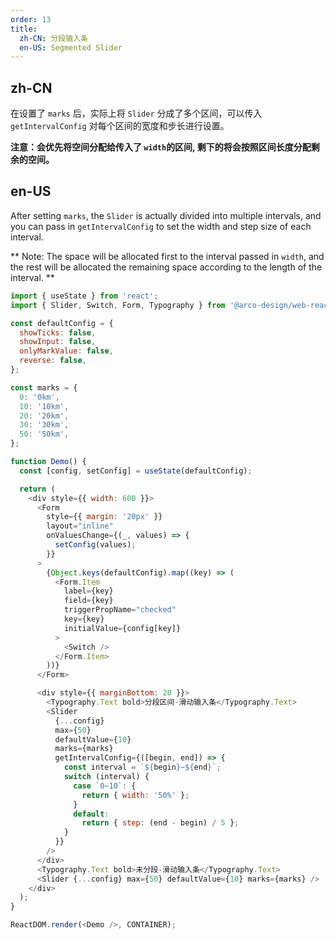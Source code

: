 ```yaml
---
order: 13
title:
  zh-CN: 分段输入条
  en-US: Segmented Slider
---
```


## zh-CN

在设置了 `marks` 后，实际上将 `Slider` 分成了多个区间，可以传入 `getIntervalConfig` 对每个区间的宽度和步长进行设置。

**注意：会优先将空间分配给传入了 `width`的区间, 剩下的将会按照区间长度分配剩余的空间。**

## en-US

After setting `marks`, the `Slider` is actually divided into multiple intervals, and you can pass in `getIntervalConfig` to set the width and step size of each interval.

** Note: The space will be allocated first to the interval passed in `width`, and the rest will be allocated the remaining space according to the length of the interval. **



```js
import { useState } from 'react';
import { Slider, Switch, Form, Typography } from '@arco-design/web-react';

const defaultConfig = {
  showTicks: false,
  showInput: false,
  onlyMarkValue: false,
  reverse: false,
};

const marks = {
  0: '0km',
  10: '10km',
  20: '20km',
  30: '30km',
  50: '50km',
};

function Demo() {
  const [config, setConfig] = useState(defaultConfig);

  return (
    <div style={{ width: 600 }}>
      <Form
        style={{ margin: '20px' }}
        layout="inline"
        onValuesChange={(_, values) => {
          setConfig(values);
        }}
      >
        {Object.keys(defaultConfig).map((key) => (
          <Form.Item
            label={key}
            field={key}
            triggerPropName="checked"
            key={key}
            initialValue={config[key]}
          >
            <Switch />
          </Form.Item>
        ))}
      </Form>

      <div style={{ marginBottom: 20 }}>
        <Typography.Text bold>分段区间-滑动输入条</Typography.Text>
        <Slider
          {...config}
          max={50}
          defaultValue={10}
          marks={marks}
          getIntervalConfig={([begin, end]) => {
            const interval = `${begin}~${end}`;
            switch (interval) {
              case `0~10`: {
                return { width: '50%' };
              }
              default:
                return { step: (end - begin) / 5 };
            }
          }}
        />
      </div>
      <Typography.Text bold>未分段-滑动输入条</Typography.Text>
      <Slider {...config} max={50} defaultValue={10} marks={marks} />
    </div>
  );
}

ReactDOM.render(<Demo />, CONTAINER);
```

